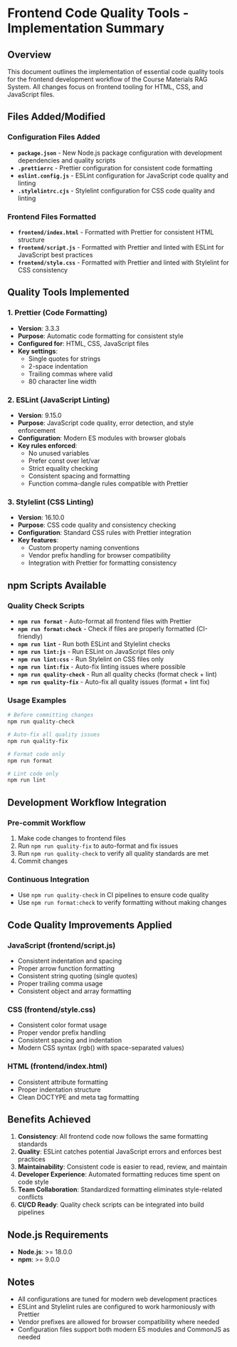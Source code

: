 # Frontend Code Quality Tools - Implementation Summary

## Overview
This document outlines the implementation of essential code quality tools for the frontend development workflow of the Course Materials RAG System. All changes focus on frontend tooling for HTML, CSS, and JavaScript files.

## Files Added/Modified

### Configuration Files Added
- **`package.json`** - New Node.js package configuration with development dependencies and quality scripts
- **`.prettierrc`** - Prettier configuration for consistent code formatting
- **`eslint.config.js`** - ESLint configuration for JavaScript code quality and linting
- **`.stylelintrc.cjs`** - Stylelint configuration for CSS code quality and linting

### Frontend Files Formatted
- **`frontend/index.html`** - Formatted with Prettier for consistent HTML structure
- **`frontend/script.js`** - Formatted with Prettier and linted with ESLint for JavaScript best practices
- **`frontend/style.css`** - Formatted with Prettier and linted with Stylelint for CSS consistency

## Quality Tools Implemented

### 1. Prettier (Code Formatting)
- **Version**: 3.3.3
- **Purpose**: Automatic code formatting for consistent style
- **Configured for**: HTML, CSS, JavaScript files
- **Key settings**:
  - Single quotes for strings
  - 2-space indentation
  - Trailing commas where valid
  - 80 character line width

### 2. ESLint (JavaScript Linting)
- **Version**: 9.15.0
- **Purpose**: JavaScript code quality, error detection, and style enforcement
- **Configuration**: Modern ES modules with browser globals
- **Key rules enforced**:
  - No unused variables
  - Prefer const over let/var
  - Strict equality checking
  - Consistent spacing and formatting
  - Function comma-dangle rules compatible with Prettier

### 3. Stylelint (CSS Linting)
- **Version**: 16.10.0
- **Purpose**: CSS code quality and consistency checking
- **Configuration**: Standard CSS rules with Prettier integration
- **Key features**:
  - Custom property naming conventions
  - Vendor prefix handling for browser compatibility
  - Integration with Prettier for formatting consistency

## npm Scripts Available

### Quality Check Scripts
- **`npm run format`** - Auto-format all frontend files with Prettier
- **`npm run format:check`** - Check if files are properly formatted (CI-friendly)
- **`npm run lint`** - Run both ESLint and Stylelint checks
- **`npm run lint:js`** - Run ESLint on JavaScript files only
- **`npm run lint:css`** - Run Stylelint on CSS files only
- **`npm run lint:fix`** - Auto-fix linting issues where possible
- **`npm run quality-check`** - Run all quality checks (format check + lint)
- **`npm run quality-fix`** - Auto-fix all quality issues (format + lint fix)

### Usage Examples
```bash
# Before committing changes
npm run quality-check

# Auto-fix all quality issues
npm run quality-fix

# Format code only
npm run format

# Lint code only
npm run lint
```

## Development Workflow Integration

### Pre-commit Workflow
1. Make code changes to frontend files
2. Run `npm run quality-fix` to auto-format and fix issues
3. Run `npm run quality-check` to verify all quality standards are met
4. Commit changes

### Continuous Integration
- Use `npm run quality-check` in CI pipelines to ensure code quality
- Use `npm run format:check` to verify formatting without making changes

## Code Quality Improvements Applied

### JavaScript (frontend/script.js)
- Consistent indentation and spacing
- Proper arrow function formatting
- Consistent string quoting (single quotes)
- Proper trailing comma usage
- Consistent object and array formatting

### CSS (frontend/style.css)
- Consistent color format usage
- Proper vendor prefix handling
- Consistent spacing and indentation
- Modern CSS syntax (rgb() with space-separated values)

### HTML (frontend/index.html)
- Consistent attribute formatting
- Proper indentation structure
- Clean DOCTYPE and meta tag formatting

## Benefits Achieved

1. **Consistency**: All frontend code now follows the same formatting standards
2. **Quality**: ESLint catches potential JavaScript errors and enforces best practices
3. **Maintainability**: Consistent code is easier to read, review, and maintain
4. **Developer Experience**: Automated formatting reduces time spent on code style
5. **Team Collaboration**: Standardized formatting eliminates style-related conflicts
6. **CI/CD Ready**: Quality check scripts can be integrated into build pipelines

## Node.js Requirements
- **Node.js**: >= 18.0.0
- **npm**: >= 9.0.0

## Notes
- All configurations are tuned for modern web development practices
- ESLint and Stylelint rules are configured to work harmoniously with Prettier
- Vendor prefixes are allowed for browser compatibility where needed
- Configuration files support both modern ES modules and CommonJS as needed